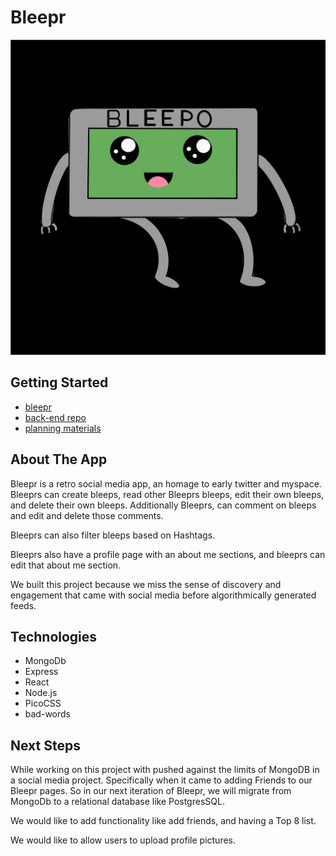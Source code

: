 # Bleepr

![bleepo](./src/assets/images/Bleepo-transparent.svg)

## Getting Started

- [bleepr](https://bleepr.netlify.app/)
- [back-end repo](https://github.com/raworiginal/bleepr-express-back-end)
- [planning materials](https://trello.com/b/MaR3HXMP/bleepr)

## About The App

Bleepr is a retro social media app, an homage to early twitter and myspace. Bleeprs can create bleeps, read other Bleeprs bleeps, edit their own bleeps, and delete their own bleeps. Additionally Bleeprs, can comment on bleeps and edit and delete those comments.

Bleeprs can also filter bleeps based on Hashtags.

Bleeprs also have a profile page with an about me sections, and bleeprs can edit that about me section.

We built this project because we miss the sense of discovery and engagement that came with social media before algorithmically generated feeds.

## Technologies

- MongoDb
- Express
- React
- Node.js
- PicoCSS
- bad-words

## Next Steps

While working on this project with pushed against the limits of MongoDB in a social media project. Specifically when it came to adding Friends to our Bleepr pages. So in our next iteration of Bleepr, we will migrate from MongoDb to a relational database like PostgresSQL.

We would like to add functionality like add friends, and having a Top 8 list.

We would like to allow users to upload profile pictures.
